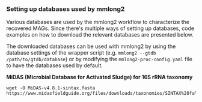 ### Setting up databases used by mmlong2

Various databases are used by the mmlong2 workflow to characterize the recovered MAGs.
Since there's multiple ways of setting up databases, code examples on how to download the relevant databases are presented below.

The downloaded databases can be used with mmlong2 by using the database settings of the wrapper script (e.g. `mmlong2 --gtdb /path/to/gtdb/database`) or by modifying the `mmlong2-proc-config.yaml` file to have the databases used by default.

**MiDAS (Microbial Database for Activated Sludge) for 16S rRNA taxonomy**
```
wget -O MiDAS-v4.8.1-sintax.fasta https://www.midasfieldguide.org/files/downloads/taxonomies/SINTAX%20fa%20file%20MiDAS%204.8.1.fa
```
